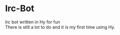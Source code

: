 # Irc-Bot
Irc bot written in Hy for fun
<br>
There is still a lot to do and it is my first time using Hy. 
